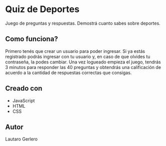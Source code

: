 # Quiz de Deportes

Juego de preguntas y respuestas. Demostrá cuanto sabes sobre deportes.

## Como funciona?

Primero tenés que crear un usuario para poder ingresar. Si ya estás registrado podrás ingresar con tu usuario y, en caso de que olvides tu contraseña, la podes cambiar.
Una vez logueado empieza el juego, tendrás 3 minutos para responder las 40 preguntas y obtendrás una calificación de acuerdo a la cantidad de respuestas correctas que consigas.

## Creado con

- JavaScript
- HTML
- CSS

## Autor 

Lautaro Gerlero